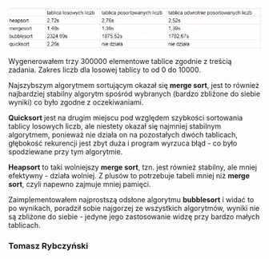   
![tabelka](https://raw.githubusercontent.com/s22630-pj-tomasz-rybczynski/algorytmy-projekt1/main/tabelka.png)

Wygenerowałem trzy 300000 elementowe tablice zgodnie z treścią zadania. Zakres liczb dla losowej tablicy to od 0 do 10000.

Najszybszym algorytmem sortującym okazał się **merge sort**, jest to również najbardziej stabilny algorytm spośród wybranych (bardzo zbliżone do siebie wyniki) co było zgodne z oczekiwaniami.

**Quicksort** jest na drugim miejscu pod względem szybkości sortowania tablicy losowych liczb, ale niestety okazał się najmniej stabilnym algorytmem, ponieważ nie działa on na pozostałych dwóch tablicach, głębokość rekurencji jest zbyt duża i program wyrzuca błąd - co było spodziewane przy tym algorytmie.

**Heapsort** to taki wolniejszy **merge sort**, tzn. jest również stabilny, ale mniej efektywny - działa wolniej. Z plusów to potrzebuje tabeli mniej niż **merge sort**, czyli napewno zajmuje mniej pamięci.

Zaimplementowałem najprostszą odsłone algorytmu **bubblesort** i widać to po wynikach, poradził sobie najgorzej ze wszystkich algorytmów, wyniki nie są zbliżone do siebie - jedyne jego zastosowanie widzę przy bardzo małych tablicach.


### Tomasz Rybczyński
